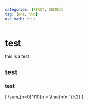 ```yaml
---
categories: [FIRST, SECOND]
tag: [one, two]
use_math: true
---
```


# test
this is a test

## test

### test

\[
\sum_{n=0}^{10}n = \frac{n(n-1)}{2}
\]
